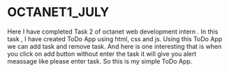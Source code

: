 # OCTANET1_JULY
Here I have completed Task 2 of octanet web development intern . In this task , I have created ToDo App using html, css and js. Using this ToDo App we can add task and remove task. And here is one interesting that is when you click on add button without enter the task it will give you alert meassage like please enter task. So this is my simple ToDo App.
